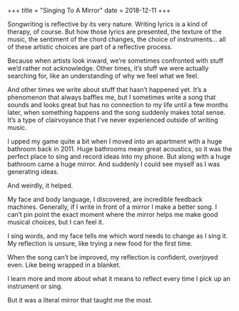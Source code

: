 +++
title = "Singing To A Mirror"
date = 2018-12-11
+++

Songwriting is reflective by its very nature. Writing lyrics is a kind of therapy, of course. But how those lyrics are presented, the texture of the music, the sentiment of the chord changes, the choice of instruments&#8230; all of these artistic choices are part of a reflective process.

Because when artists look inward, we&#8217;re sometimes confronted with stuff we&#8217;d rather not acknowledge. Other times, it&#8217;s stuff we were actually searching for, like an understanding of why we feel what we feel.

And other times we write about stuff that hasn&#8217;t happened yet. It&#8217;s a phenomenon that always baffles me, but I sometimes write a song that sounds and looks great but has no connection to my life until a few months later, when something happens and the song suddenly makes total sense. It&#8217;s a type of clairvoyance that I&#8217;ve never experienced outside of writing music.

I upped my game quite a bit when I moved into an apartment with a huge bathroom back in 2011. Huge bathrooms mean great acoustics, so it was the perfect place to sing and record ideas into my phone. But along with a huge bathroom came a huge mirror. And suddenly I could see myself as I was generating ideas.

And weirdly, it helped.

My face and body language, I discovered, are incredible feedback machines. Generally, if I write in front of a mirror I make a better song. I can&#8217;t pin point the exact moment where the mirror helps me make good musical choices, but I can feel it.

I sing words, and my face tells me which word needs to change as I sing it. My reflection is unsure, like trying a new food for the first time.

When the song can&#8217;t be improved, my reflection is confident, overjoyed even. Like being wrapped in a blanket.

I learn more and more about what it means to reflect every time I pick up an instrument or sing.

But it was a literal mirror that taught me the most.